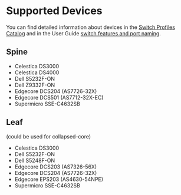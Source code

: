 # Supported Devices

You can find detailed information about devices in the [Switch Profiles Catalog](../reference/profiles.md) and in the
User Guide [switch features and port naming](../user-guide/profiles.md).

## Spine

* Celestica DS3000
* Celestica DS4000
* Dell S5232F-ON
* Dell Z9332F-ON
* Edgecore DCS204 (AS7726-32X)
* Edgecore DCS501 (AS7712-32X-EC)
* Supermicro SSE-C4632SB

## Leaf

(could be used for collapsed-core)

* Celestica DS3000
* Dell S5232F-ON
* Dell S5248F-ON
* Edgecore DCS203 (AS7326-56X)
* Edgecore DCS204 (AS7726-32X)
* Edgecore EPS203 (AS4630-54NPE)
* Supermicro SSE-C4632SB
